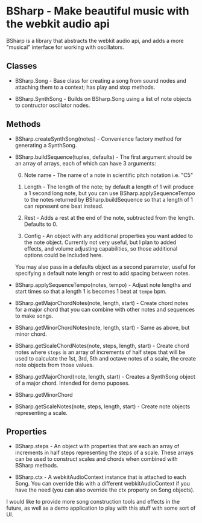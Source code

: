 # BSharp - Make beautiful music with the webkit audio api

BSharp is a library that abstracts the webkit audio api, and adds a more
"musical" interface for working with oscillators.

## Classes
 * BSharp.Song - Base class for creating a song from sound nodes and
   attaching them to a context; has play and stop methods.

 * BSharp.SynthSong - Builds on BSharp.Song using a list of note objects to
   contructor oscillator nodes.

## Methods
 * BSharp.createSynthSong(notes) - Convenience factory method for generating
   a SynthSong.

 * BSharp.buildSequence(tuples, defaults) - The first argument should be an
   array of arrays, each of which can have 3 arguments:

   0. Note name - The name of a note in scientific pitch notation i.e. "C5"

   1. Length - The length of the note; by default a length of 1 will produce
      a 1 second long note, but you can use BSharp.applySequenceTempo to the
      notes returned by BSharp.buildSequence so that a length of 1 can
      represent one beat instead.

   2. Rest - Adds a rest at the end of the note, subtracted from the length.
      Defaults to 0.

   3. Config - An object with any additional properties you want added to the
      note object. Currently not very useful, but I plan to added effects, and
      volume adjusting capabilities, so those additional options could be
      included here.

   You may also pass in a defaults object as a second parameter, useful
   for specifying a default note length or rest to add spacing between
   notes.

 * BSharp.applySequenceTempo(notes, tempo) - Adjust note lengths and start
   times so that a length 1 is becomes 1 beat at `tempo` bpm.

 * BSharp.getMajorChordNotes(note, length, start) - Create chord notes for
   a major chord that you can combine with other notes and sequences to make
   songs.

 * BSharp.getMinorChordNotes(note, length, start) - Same as above, but minor
   chord.

 * BSharp.getScaleChordNotes(note, steps, length, start) - Create chord notes
   where `steps` is an array of increments of half steps that will be used to
   calculate the 1st, 3rd, 5th and octave notes of a scale, the create note
   objects from those values.

 * BSharp.getMajorChord(note, length, start) - Creates a SynthSong object of
   a major chord. Intended for demo puposes.

 * BSharp.getMinorChord

 * BSharp.getScaleNotes(note, steps, length, start) - Create note objects
   representing a scale.

## Properties
 * BSharp.steps - An object with properties that are each an array of
   increments in half steps representing the steps of a scale. These arrays
   can be used to construct scales and chords when combined with BSharp methods.

 * BSharp.ctx - A webkitAudioContext instance that is attached to each Song.
   You can override this with a different webkitAudioContext if you have the
   need (you can also override the ctx property on Song objects).

I would like to provide more song construction tools and effects in the future,
as well as a demo application to play with this stuff with some sort of UI.

